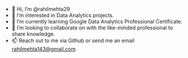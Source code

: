 - 👋 Hi, I’m @rahilmehta29
- 👀 I’m interested in Data Analytics projects.
- 🌱 I’m currently learning Google Data Analytics Professional Certificate.
- 💞️ I’m looking to collaborate on with the like-minded professional to share knowledge.
- 📫 Reach out to me via Github or send me an email rahilmehta143@gmail.com

<!---
rahilmehta29/rahilmehta29 is a ✨ special ✨ repository because its `README.md` (this file) appears on your GitHub profile.
You can click the Preview link to take a look at your changes.
--->

